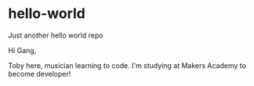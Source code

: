 # hello-world
Just another hello world repo

Hi Gang, 

Toby here, musician learning to code. I'm studying at Makers Academy to become developer!

